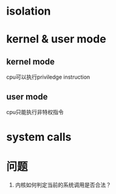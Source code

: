 # isolation
# kernel & user mode
## kernel mode
cpu可以执行priviledge instruction
## user mode
cpu只能执行非特权指令
# system calls


# 问题
1. 内核如何判定当前的系统调用是否合法？